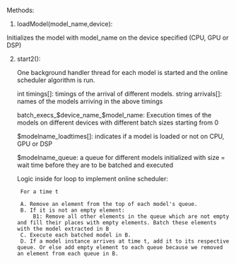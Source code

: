 
Methods:

1. loadModel(model_name,device):

Initializes the model with model_name on the device specified (CPU, GPU or DSP)

2. start2():
	
	One background handler thread for each model is started and the online scheduler algorithm is run.

	int timings[]: timings of the arrival of different models.
	string arrivals[]: names of the models arriving in the above timings


	batch_execs_$device_name_$model_name: Execution times of the models on different devices with different batch sizes starting from 0

	$modelname_loadtimes[]: indicates if a model is loaded or not on CPU, GPU or DSP

	$modelname_queue: a queue for different models initialized with size = wait time before they are to be batched and executed

	Logic inside for loop to implement online scheduler:

		For a time t

		A. Remove an element from the top of each model's queue.
		B. If it is not an empty element:
			B1: Remove all other elements in the queue which are not empty and fill their places with empty elements. Batch these elements with the model extracted in B
		C. Execute each batched model in B.
		D. If a model instance arrives at time t, add it to its respective queue. Or else add empty element to each queue because we removed an element from each queue in B.

